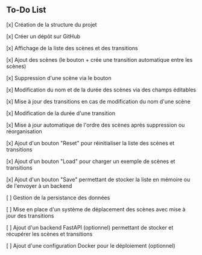 ## To-Do List

[x] Création de la structure du projet 

[x] Créer un dépôt sur GitHub

[x] Affichage de la liste des scènes et des transitions 

[x] Ajout des scènes (le bouton + crée une transition automatique entre les scènes)

[x] Suppression d'une scène via le bouton

[x] Modification du nom et de la durée des scènes via des champs éditables

[x] Mise à jour des transitions en cas de modification du nom d'une scène

[x] Modification de la durée d'une transition

[x] Mise à jour automatique de l'ordre des scènes après suppression ou réorganisation

[x] Ajout d'un bouton "Reset" pour réinitialiser la liste des scènes et transitions

[x] Ajout d'un bouton "Load" pour charger un exemple de scènes et transitions

[x] Ajout d'un bouton "Save" permettant de stocker la liste en mémoire ou de l'envoyer à un backend

[ ] Gestion de la persistance des données

[ ] Mise en place d'un système de déplacement des scènes avec mise à jour des transitions

[ ] Ajout d'un backend FastAPI (optionnel) permettant de stocker et récupérer les scènes et transitions

[ ] Ajout d'une configuration Docker pour le déploiement (optionnel)


